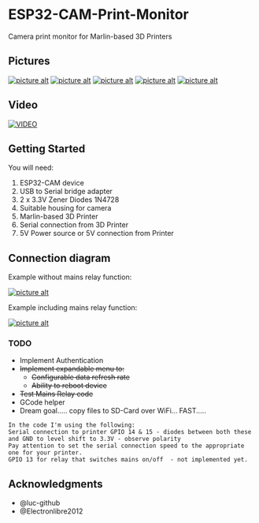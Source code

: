 # ESP32-CAM-Print-Monitor
Camera print monitor for Marlin-based 3D Printers

## Pictures
[![picture alt](https://i.ibb.co/0BXkSBM/IMG-20190727-165736.jpg "Mounted on Ender 3")](https://ibb.co/0BXkSBM)
[![picture alt](https://i.ibb.co/4ZX3y97/IMG-20190727-165721.jpg "Power and serial wires to module")](https://ibb.co/4ZX3y97)
[![picture alt](https://i.ibb.co/71xF6GT/IMG-20190728-092931.jpg "Module with voltage limiting diodes visible")](https://ibb.co/71xF6GT)
[![picture alt](https://i.ibb.co/943KXT8/IMG-20190728-092938.jpg "Module with voltage limiting diodes visible")](https://ibb.co/943KXT8)
[![picture alt](https://i.ibb.co/WxJRKwY/IMG-20190728-092943.jpg "Module with voltage limiting diodes visible")](https://ibb.co/WxJRKwY)

## Video
[![VIDEO](https://img.youtube.com/vi/KHugenK15AQ/0.jpg)](https://www.youtube.com/watch?v=KHugenK15AQ)

## Getting Started

You will need:
1.  ESP32-CAM device
2.  USB to Serial bridge adapter
3.  2 x 3.3V Zener Diodes 1N4728
4.  Suitable housing for camera
5.  Marlin-based 3D Printer
5.  Serial connection from 3D Printer
6.  5V Power source or 5V connection from Printer

## Connection diagram

Example without mains relay function:

[![picture alt](https://i.ibb.co/stBdbZn/Ender3-pptx-Microsoft-Power-Point-000292.jpg "Wiring diagram without mains relay")](https://ibb.co/stBdbZn)



Example including mains relay function:

[![picture alt](https://i.ibb.co/N6F7hCz/Ender3-relay-pptx-Microsoft-Power-Point-000291.jpg "Wiring diagram with mains relay")](https://ibb.co/N6F7hCz)

### TODO

*  Implement Authentication
*  ~~Implement expandable menu to:~~
   *  ~~Configurable data refresh rate~~
   *  ~~Ability to reboot device~~
*  ~~Test Mains Relay code~~
*  GCode helper
*  Dream goal..... copy files to SD-Card over WiFi... FAST.....

```
In the code I'm using the following:
Serial connection to printer GPIO 14 & 15 - diodes between both these and GND to level shift to 3.3V - observe polarity
Pay attention to set the serial connection speed to the appropriate one for your printer.
GPIO 13 for relay that switches mains on/off  - not implemented yet.
```


## Acknowledgments

* @luc-github
* @Electronlibre2012

